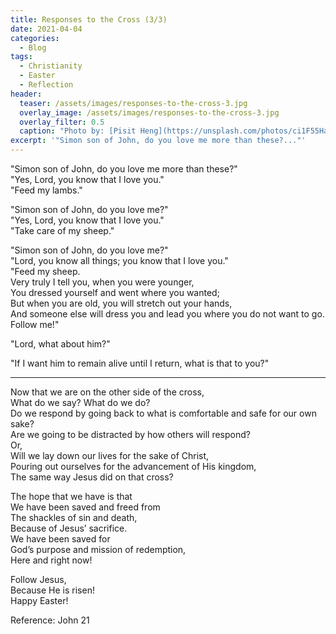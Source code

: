 ```yaml
---
title: Responses to the Cross (3/3)
date: 2021-04-04
categories:
  - Blog
tags:
  - Christianity
  - Easter
  - Reflection
header:
  teaser: /assets/images/responses-to-the-cross-3.jpg
  overlay_image: /assets/images/responses-to-the-cross-3.jpg
  overlay_filter: 0.5
  caption: "Photo by: [Pisit Heng](https://unsplash.com/photos/ci1F55HaVWQ)"
excerpt: '"Simon son of John, do you love me more than these?..."'
---
```


"Simon son of John, do you love me more than these?"  
"Yes, Lord, you know that I love you."  
"Feed my lambs."

"Simon son of John, do you love me?"  
"Yes, Lord, you know that I love you."  
"Take care of my sheep."

"Simon son of John, do you love me?"  
"Lord, you know all things; you know that I love you."  
"Feed my sheep.  
Very truly I tell you, when you were younger,  
You dressed yourself and went where you wanted;  
But when you are old, you will stretch out your hands,  
And someone else will dress you and lead you where you do not want to go.  
Follow me!"

"Lord, what about him?"

"If I want him to remain alive until I return, what is that to you?"

---

Now that we are on the other side of the cross,  
What do we say? What do we do?  
Do we respond by going back to what is comfortable and safe for our own sake?  
Are we going to be distracted by how others will respond?  
Or,  
Will we lay down our lives for the sake of Christ,  
Pouring out ourselves for the advancement of His kingdom,  
The same way Jesus did on that cross?

The hope that we have is that  
We have been saved and freed from  
The shackles of sin and death,  
Because of Jesus’ sacrifice.  
We have been saved for  
God’s purpose and mission of redemption,  
Here and right now!

Follow Jesus,  
Because He is risen!  
Happy Easter!

Reference: John 21
